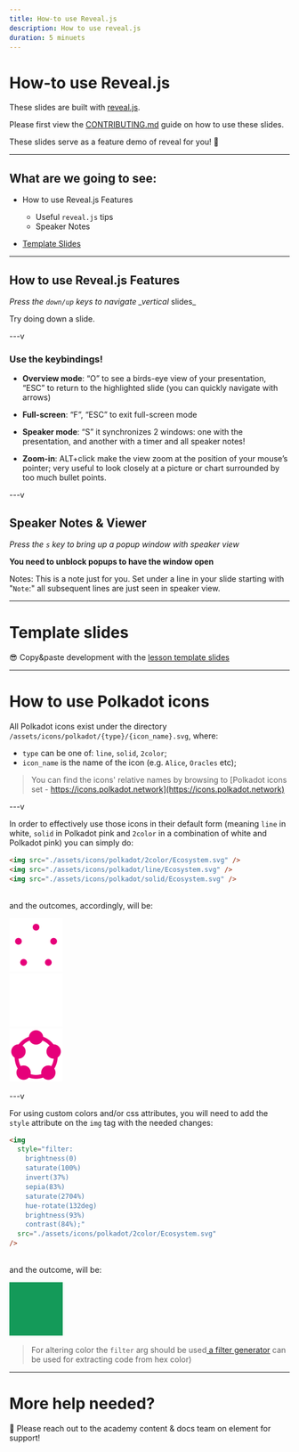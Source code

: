 ```yaml
---
title: How-to use Reveal.js
description: How to use reveal.js
duration: 5 minuets
---
```


# How-to use Reveal.js

These slides are built with [reveal.js](https://revealjs.com/).

Please first view the [CONTRIBUTING.md](../CONTRIBUTING.md) guide on how to use these slides.

These slides serve as a feature demo of reveal for you! 🎉

---

## What are we going to see:

- How to use Reveal.js Features

  - Useful `reveal.js` tips
  - Speaker Notes

- [Template Slides](#template-slides)

---

## How to use Reveal.js Features

_Press the `down/up` keys to navigate \_vertical_ slides\_

Try doing down a slide.

<!-- .element: class="fragment" -->

---v

### Use the keybindings!

- **Overview mode**: “O” to see a birds-eye view of your presentation, “ESC” to return to the highlighted slide (you can quickly navigate with arrows)

- **Full-screen**: “F”, “ESC” to exit full-screen mode

- **Speaker mode**: “S” it synchronizes 2 windows: one with the presentation, and another with a timer and all speaker notes!

- **Zoom-in**: ALT+click make the view zoom at the position of your mouse’s pointer; very useful to look closely at a picture or chart surrounded by too much bullet points.

---v

## Speaker Notes & Viewer

_Press the `s` key to bring up a popup window with speaker view_

**You need to unblock popups to have the window open**

Notes:
This is a note just for you. Set under a line in your slide starting with "`Note`:" all
subsequent lines are just seen in speaker view.

---

# Template slides

😎 Copy&paste development with the [lesson template slides](./1-TEMPLATE_lecture_slides.md)

---

# How to use Polkadot icons

All Polkadot icons exist under the directory `/assets/icons/polkadot/{type}/{icon_name}.svg`, where:

- `type` can be one of: `line`, `solid`, `2color`;
- `icon_name` is the name of the icon (e.g. `Alice`, `Oracles` etc);

> You can find the icons' relative names by browsing to [Polkadot icons set - https://icons.polkadot.network](https://icons.polkadot.network)

---v

In order to effectively use those icons in their default form (meaning `line` in white, `solid` in Polkadot pink and `2color` in a combination of white and Polkadot pink) you can simply do:

```html
<img src="./assets/icons/polkadot/2color/Ecosystem.svg" />
<img src="./assets/icons/polkadot/line/Ecosystem.svg" />
<img src="./assets/icons/polkadot/solid/Ecosystem.svg" />
```

<br/> and the outcomes, accordingly, will be:

<img src="../assets/icons/polkadot/2color/Ecosystem.svg" /><br />
<img src="../assets/icons/polkadot/line/Ecosystem.svg" /><br />
<img src="../assets/icons/polkadot/solid/Ecosystem.svg" />

---v

For using custom colors and/or css attributes, you will need to add the `style` attribute on the `img` tag with the needed changes:

```html
<img
  style="filter:
    brightness(0)
    saturate(100%)
    invert(37%)
    sepia(83%)
    saturate(2704%)
    hue-rotate(132deg)
    brightness(93%)
    contrast(84%);"
  src="./assets/icons/polkadot/2color/Ecosystem.svg"
/>
```

<br/> and the outcome, will be:

<img
  style="filter: brightness(0) saturate(100%) invert(37%) sepia(83%) saturate(2704%) hue-rotate(132deg) brightness(93%) contrast(84%);"
  src="../assets/icons/polkadot/2color/Ecosystem.svg"
/>

> For altering color the `filter` arg should be used[ a filter generator](https://angel-rs.github.io/css-color-filter-generator/) can be used for extracting code from hex color)

---

# More help needed?

👋 Please reach out to the academy content & docs team on element for support!
